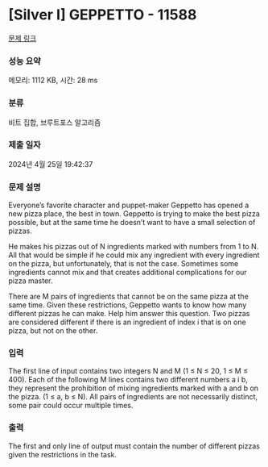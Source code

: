 # [Silver I] GEPPETTO - 11588 

[문제 링크](https://www.acmicpc.net/problem/11588) 

### 성능 요약

메모리: 1112 KB, 시간: 28 ms

### 분류

비트 집합, 브루트포스 알고리즘

### 제출 일자

2024년 4월 25일 19:42:37

### 문제 설명

<p>Everyone’s favorite character and puppet-maker Geppetto has opened a new pizza place, the best in town. Geppetto is trying to make the best pizza possible, but at the same time he doesn’t want to have a small selection of pizzas.</p>

<p>He makes his pizzas out of N ingredients marked with numbers from 1 to N. All that would be simple if he could mix any ingredient with every ingredient on the pizza, but unfortunately, that is not the case. Sometimes some ingredients cannot mix and that creates additional complications for our pizza master.</p>

<p>There are M pairs of ingredients that cannot be on the same pizza at the same time. Given these restrictions, Geppetto wants to know how many different pizzas he can make. Help him answer this question. Two pizzas are considered different if there is an ingredient of index i that is on one pizza, but not on the other.</p>

### 입력 

 <p>The first line of input contains two integers N and M (1 ≤ N ≤ 20, 1 ≤ M ≤ 400). Each of the following M lines contains two different numbers a i b, they represent the prohibition of mixing ingredients marked with a and b on the pizza. (1 ≤ a, b ≤ N). All pairs of ingredients are not necessarily distinct, some pair could occur multiple times.</p>

### 출력 

 <p>The first and only line of output must contain the number of different pizzas given the restrictions in the task.</p>

